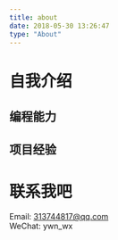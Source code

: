 ```yaml
---
title: about
date: 2018-05-30 13:26:47
type: "About"
---
```

自我介绍
========

编程能力
--------

项目经验
--------

联系我吧
=======
Email: 313744817@qq.com   
WeChat: ywn_wx
